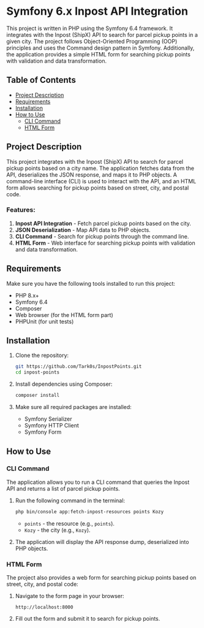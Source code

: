# Symfony 6.x Inpost API Integration

This project is written in PHP using the Symfony 6.4 framework. It integrates with the Inpost (ShipX) API to search for parcel pickup points in a given city. The project follows Object-Oriented Programming (OOP) principles and uses the Command design pattern in Symfony. Additionally, the application provides a simple HTML form for searching pickup points with validation and data transformation.

## Table of Contents

- [Project Description](#project-description)
- [Requirements](#requirements)
- [Installation](#installation)
- [How to Use](#how-to-use)
    - [CLI Command](#cli-command)
    - [HTML Form](#html-form)

## Project Description

This project integrates with the Inpost (ShipX) API to search for parcel pickup points based on a city name. The application fetches data from the API, deserializes the JSON response, and maps it to PHP objects. A command-line interface (CLI) is used to interact with the API, and an HTML form allows searching for pickup points based on street, city, and postal code.

### Features:
1. **Inpost API Integration** - Fetch parcel pickup points based on the city.
2. **JSON Deserialization** - Map API data to PHP objects.
3. **CLI Command** - Search for pickup points through the command line.
4. **HTML Form** - Web interface for searching pickup points with validation and data transformation.

## Requirements

Make sure you have the following tools installed to run this project:

- PHP 8.x+
- Symfony 6.4
- Composer
- Web browser (for the HTML form part)
- PHPUnit (for unit tests)

## Installation

1. Clone the repository:

    ```bash
    git https://github.com/Tark0s/InpostPoints.git
    cd inpost-points
    ```

2. Install dependencies using Composer:

    ```bash
    composer install
    ```

3. Make sure all required packages are installed:

    - Symfony Serializer
    - Symfony HTTP Client
    - Symfony Form

## How to Use

### CLI Command

The application allows you to run a CLI command that queries the Inpost API and returns a list of parcel pickup points.

1. Run the following command in the terminal:

    ```bash
    php bin/console app:fetch-inpost-resources points Kozy
    ```

    - `points` - the resource (e.g., `points`).
    - `Kozy` - the city (e.g., `Kozy`).


2. The application will display the API response dump, deserialized into PHP objects.

### HTML Form

The project also provides a web form for searching pickup points based on street, city, and postal code:

1. Navigate to the form page in your browser:

    ```plaintext
    http://localhost:8000
    ```

2. Fill out the form and submit it to search for pickup points.
